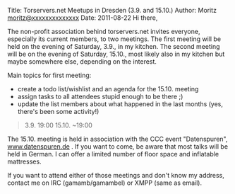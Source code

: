 Title:  Torservers.net Meetups in Dresden (3.9. and 15.10.)
Author: Moritz <moritz@xxxxxxxxxxxxxx>
Date: 2011-08-22
Hi there,

The non-profit association behind torservers.net invites everyone,
especially its current members, to two meetings. The first meeting will
be held on the evening of Saturday, 3.9., in my kitchen. The second
meeting will be on the evening of Saturday, 15.10., most likely also in
my kitchen but maybe somewhere else, depending on the interest.

Main topics for first meeting:

* create a todo list/wishlist and an agenda for the 15.10. meeting
* assign tasks to all attendees stupid enough to be there ;)
* update the list members about what happened in the last months (yes,
there's been some activity!)

> 3.9.    19:00
> 15.10. ~19:00

The 15.10. meeting is held in association with the CCC event
"Datenspuren", www.datenspuren.de . If you want to come, be aware that
most talks will be held in German. I can offer a limited number of floor
space and inflatable mattresses.

If you want to attend either of those meetings and don't know my
address, contact me on IRC (gamamb/gamambel) or XMPP (same as email).

